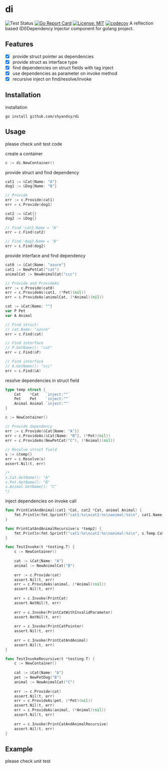 # di
![Test Status](https://github.com/shyandsy/di/actions/workflows/go-test.yml/badge.svg)
[![Go Report Card](https://goreportcard.com/badge/github.com/shyandsy/di)](https://goreportcard.com/report/github.com/shyandsy/di)
[![License: MIT](https://img.shields.io/badge/License-MIT-yellow.svg)](https://opensource.org/licenses/MIT)
[![codecov](https://codecov.io/gh/shyandsy/di/graph/badge.svg?token=W8Z0SWZJG3)](https://codecov.io/gh/shyandsy/di)
A reflection based (DI)Dependency Injector component for golang project.

## Features
- [x] provide struct pointer as dependencies  
- [x] provide struct as interface type
- [x] find dependencies on struct fields with tag inject
- [x] use dependencies as parameter on invoke method
- [x] recursive inject on find/resolve/invoke

## Installation
installation
```
go install github.com/shyandsy/di
```

## Usage
please check unit test code

create a container
```go
c := di.NewContainer()
```

provide struct and find dependency
```go
cat1 := &Cat{Name: "A"}
dog1 := &Dog{Name: "B"}

// Provide
err := c.Provide(cat1)
err = c.Provide(dog1)

cat2 := &Cat{}
dog2 := &Dog{}
	
// Find：cat2.Name = "A"
err = c.Find(cat2)

// Find：dog2.Name = "B"
err = c.Find(dog2)
```

provide interface and find dependency
```go
cat0 := &Cat{Name: "azure"}
cat1 := NewPetCat("cat")
animalCat := NewAnimalCat("ccc")

// Provide and ProvideAs
err := c.Provide(cat0)
err = c.ProvideAs(cat1, (*Pet)(nil))
err = c.ProvideAs(animalCat, (*Animal)(nil))

cat := &Cat{Name: ""}
var P Pet
var A Animal

// Find struct: 
// cat.Name: "azure"
err = c.Find(cat)

// Find interface
// P.GetName(): "cat" 
err = c.Find(&P) 

// Find interface
// A.GetName(): "ccc"
err = c.Find(&A) 
```

resolve dependencies in struct field
```go
type temp struct {
    Cat    *Cat   `inject:""`
    Pet    Pet    `inject:""`
    Animal Animal `inject:""`
}

c := NewContainer()

// Provide dependency
err := c.Provide(&Cat{Name: "A"})
err = c.ProvideAs(&Cat{Name: "B"}, (*Pet)(nil))
err = c.ProvideAs(NewPetCat("C"), (*Animal)(nil))
	
// Resolve struct field
s := &temp{}
err = c.Resolve(s)
assert.Nil(t, err)

/* 
s.Cat.GetName(): "A"
s.Pet.GetName(): "B"
s.Animal.GetName(): "C"
*/
```

inject dependencies on invoke call
```go
func PrintCatAndAnimal(cat1 *Cat, cat2 *Cat, animal Animal) {
	fmt.Println(fmt.Sprintf("cat1:%s\ncat2:%s\nanimal:%s\n", cat1.Name, cat2.Name, animal.GetName()))
}

func PrintCatAndAnimalRecursive(s *temp2) {
    fmt.Println(fmt.Sprintf("cat1:%s\ncat2:%s\nanimal:%s\n", s.Temp.Cat.Name, s.Temp.Pet.GetName(), s.Temp.Animal.GetName()))
}

func TestInvoke(t *testing.T) {
    c := NewContainer()
    
    cat := &Cat{Name: "A"}
    animal := NewAnimalCat("B")
    
    err := c.Provide(cat)
    assert.Nil(t, err)
    err = c.ProvideAs(animal, (*Animal)(nil))
    assert.Nil(t, err)
    
    err = c.Invoke(PrintCat)
    assert.NotNil(t, err)
    
    err = c.Invoke(PrintCatWithInvalidParameter)
    assert.NotNil(t, err)
    
    err = c.Invoke(PrintCatPointer)
    assert.Nil(t, err)
    
    err = c.Invoke(PrintCatAndAnimal)
    assert.Nil(t, err)
}

func TestInvokeRecursive(t *testing.T) {
    c := NewContainer()
    
    cat := &Cat{Name: "A"}
    pet := NewPetDog("B")
    animal := NewAnimalCat("C")
    
    err := c.Provide(cat)
    assert.Nil(t, err)
    err = c.ProvideAs(pet, (*Pet)(nil))
    assert.Nil(t, err)
    err = c.ProvideAs(animal, (*Animal)(nil))
    assert.Nil(t, err)
    
    err = c.Invoke(PrintCatAndAnimalRecursive)
    assert.Nil(t, err)
}
```

## Example
please check unit test
